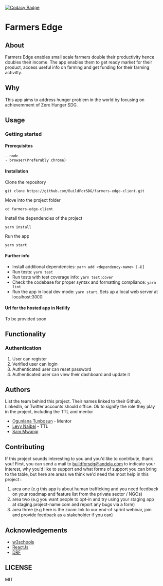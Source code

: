 [![Codacy Badge](https://api.codacy.com/project/badge/Grade/eb59be9bdd5d4b40ad1210174384499e)](https://app.codacy.com/gh/BuildForSDG/farmers-edge-client?utm_source=github.com&utm_medium=referral&utm_content=BuildForSDG/farmers-edge-client&utm_campaign=Badge_Grade_Settings)

# Farmers Edge

## About

Farmers Edge enables small scale farmers double their productivity hence doubles their income.
The app enables them to get ready market for their product, access useful info on farming and get funding for their farming activitty.

## Why

This app aims to address hunger problem in the world by focusing on achievemment of Zero Hunger SDG.

## Usage

### Getting started

#### Prerequisites

```
- node
- browser(Preferably chrome)
```

#### Installation

Clone the repository

```
git clone https://github.com/BuildForSDG/farmers-edge-client.git
```

Move into the project folder

```
cd farmers-edge-client
```

Install the dependencies of the project

```
yarn install
```

Run the app

```
yarn start
```
#### Further info

- Install additional dependencies: `yarn add <dependency-name> [-D]`
- Run tests: `yarn test`
- Run tests with test coverage info: `yarn test:cover`
- Check the codebase for proper syntax and formatting compliance: `yarn lint`
- Run the app in local dev mode: `yarn start`. Sets up a local web server at localhost:3000

#### Url for the hosted app in Netlify

To be provided soon

## Functionality

### Authentication

1. User can register
2. Verified user can login
3. Authenticated user can reset password
4. Authenticated user can view their dashboard and update it

## Authors

List the team behind this project. Their names linked to their Github, LinkedIn, or Twitter accounts should siffice. Ok to signify the role they play in the project, including the TTL and mentor

* [Ogunlana Tunbosun](https://github.com/bosunogunlana) - Mentor
* [Levy Naibei](https://github.com/Levy-Naibei) - TTL
* [Sam Mwangi](https://github.com/SAWAMWA)

## Contributing
If this project sounds interesting to you and you'd like to contribute, thank you!
First, you can send a mail to buildforsdg@andela.com to indicate your interest, why you'd like to support and what forms of support you can bring to the table, but here are areas we think we'd need the most help in this project :
1.  area one (e.g this app is about human trafficking and you need feedback on your roadmap and feature list from the private sector / NGOs)
2.  area two (e.g you want people to opt-in and try using your staging app at staging.project-name.com and report any bugs via a form)
3.  area three (e.g here is the zoom link to our end-of sprint webinar, join and provide feedback as a stakeholder if you can)

## Acknowledgements

* [w3schools](https://www.w3schools.com/)
* [ReactJs](https://reactjs.org/docs/getting-started.html)
* [DRF](https://www.django-rest-framework.org/tutorial/quickstart/)

## LICENSE
MIT